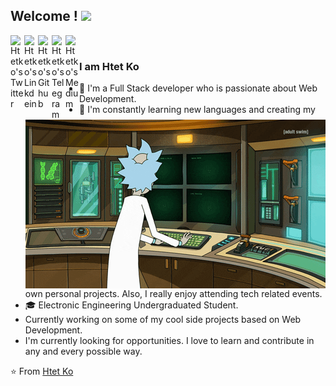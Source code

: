 ## Welcome ! <img src="https://raw.githubusercontent.com/iampavangandhi/iampavangandhi/master/gifs/Hi.gif" width="30px"></h2>

<a href="https://twitter.com/Htetko280066671">
  <img align="left" alt="Htetko's Twitter" width="22px" src="https://cdn.jsdelivr.net/npm/simple-icons@v3/icons/twitter.svg" />
</a>
<a href="https://www.linkedin.com/in/htet-ko-34799b198/">
  <img align="left" alt="Htetko's Linkdein" width="22px" src="https://cdn.jsdelivr.net/npm/simple-icons@v3/icons/linkedin.svg" />
</a>
<a href="https://github.com/htetko">
  <img align="left" alt="Htetko's Github" width="22px" src="https://cdn.jsdelivr.net/npm/simple-icons@v3/icons/github.svg" />
</a>
<a href="https://t.me/htetko">
  <img align="left" alt="Htetko's Telegram" width="22px" src="https://cdn.jsdelivr.net/npm/simple-icons@v3/icons/telegram.svg" />
</a>
<a href="https://medium.com/@htetko510217">
  <img align="left" alt="Htetko's Medium" width="22px" src="https://cdn.jsdelivr.net/npm/simple-icons@v3/icons/medium.svg" />
</a>

<br />
<img align="right" alt="GIF" src="https://github.com/darshan-jain/darshan-jain/blob/master/rick.gif" />

### I am Htet Ko
- 🔭 I'm a Full Stack developer who is passionate about Web Development.
- 🌱 I'm constantly learning new languages and creating my own personal projects. Also, I really enjoy attending tech related events.
- 🎓 Electronic Engineering Undergraduated Student. 
- Currently working on some of my cool side projects based on Web Development.
- I'm currently looking for opportunities. I love to learn and contribute in any and every possible way.


⭐️ From [Htet Ko](https://github.com/HtetKO510217)

